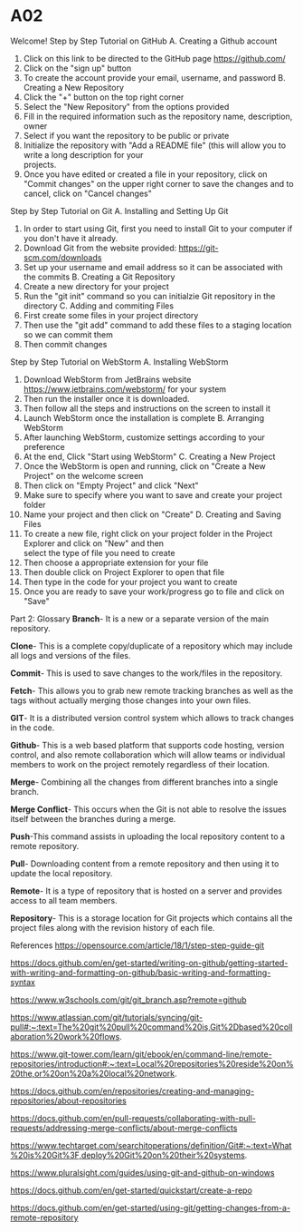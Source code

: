 # A02
Welcome! 
Step by Step Tutorial on GitHub
A. Creating a Github account
  1. Click on this link to be directed to the GitHub page https://github.com/ 
  2. Click on the "sign up" button
  3. To create the account provide your email, username, and password
B. Creating a New Repository
  1. Click the "+" button on the top right corner
  2. Select the "New Repository" from the options provided
  3. Fill in the required information such as the repository name, description, owner
  4. Select if you want the repository to be public or private
  5. Initialize the repository with "Add a README file" (this will allow you to write a long description for your     
     projects.
  6. Once you have edited or created a file in your repository, click on "Commit changes" on the upper right corner to       save the changes and to cancel, click on "Cancel changes"



Step by Step Tutorial on Git 
A. Installing and Setting Up Git
  1. In order to start using Git, first you need to install Git to your computer if you don't have it already.
  2. Download Git from the website provided: https://git-scm.com/downloads
  3. Set up your username and email address so it can be associated with the commits
B. Creating a Git Repository
  1. Create a new directory for your project
  2. Run the "git init" command so you can initialzie Git repository in the directory
C. Adding and commiting Files
  1. First create some files in your project directory
  2. Then use the "git add" command to add these files to a staging location so we can commit them
  3. Then commit changes 



Step by Step Tutorial on WebStorm
A. Installing WebStorm
  1. Download WebStorm from JetBrains website https://www.jetbrains.com/webstorm/ for your system
  2. Then run the installer once it is downloaded.
  3. Then follow all the steps and instructions on the screen to install it
  4. Launch WebStorm once the installation is complete
B. Arranging WebStorm
  1. After launching WebStorm, customize settings according to your preference
  2. At the end, Click "Start using WebStorm"
C. Creating a New Project
  1. Once the WebStorm is open and running, click on "Create a New Project" on the welcome screen
  2. Then click on "Empty Project" and click "Next"
  3. Make sure to specify where you want to save and create your project folder
  4. Name your project and then click on "Create"
D. Creating and Saving Files
  1. To create a new file, right click on your project folder in the Project Explorer and click on "New" and then     
     select the type of file you need to create
  2. Then choose a appropriate extension for your file
  3. Then double click on Project Explorer to open that file
  4. Then type in the code for your project you want to create
  5. Once you are ready to save your work/progress go to file and click on "Save"




Part 2: Glossary
**Branch**- It is a new or a separate version of the main repository.

**Clone**- This is a complete copy/duplicate of a repository which may include all logs and versions of the files. 

**Commit**- This is used to save changes to the work/files in the repository.

**Fetch**- This allows you to grab new remote tracking branches as well as the tags without actually merging those changes into your own files.

**GIT**- It is a distributed version control system which allows to track changes in the code.

**Github**- This is a web based platform that supports code hosting, version control, and also remote collaboration which will allow teams or individual members to work on the project remotely regardless of their location. 

**Merge**- Combining all the changes from different branches into a single branch.

**Merge Conflict**- This occurs when the Git is not able to resolve the issues itself between the branches during a merge. 

**Push**-This command assists in uploading the local repository content to a remote repository. 

**Pull**- Downloading content from a remote repository and then using it to update the local repository.

**Remote**- It is a type of repository that is hosted on a server and provides access to all team members. 

**Repository**- This is a storage location for Git projects which contains all the project files along with the revision history of each file.   



References 
https://opensource.com/article/18/1/step-step-guide-git

https://docs.github.com/en/get-started/writing-on-github/getting-started-with-writing-and-formatting-on-github/basic-writing-and-formatting-syntax

https://www.w3schools.com/git/git_branch.asp?remote=github

https://www.atlassian.com/git/tutorials/syncing/git-pull#:~:text=The%20git%20pull%20command%20is,Git%2Dbased%20collaboration%20work%20flows.

https://www.git-tower.com/learn/git/ebook/en/command-line/remote-repositories/introduction#:~:text=Local%20repositories%20reside%20on%20the,or%20on%20a%20local%20network.

https://docs.github.com/en/repositories/creating-and-managing-repositories/about-repositories

https://docs.github.com/en/pull-requests/collaborating-with-pull-requests/addressing-merge-conflicts/about-merge-conflicts

https://www.techtarget.com/searchitoperations/definition/Git#:~:text=What%20is%20Git%3F,deploy%20Git%20on%20their%20systems.

https://www.pluralsight.com/guides/using-git-and-github-on-windows

https://docs.github.com/en/get-started/quickstart/create-a-repo

https://docs.github.com/en/get-started/using-git/getting-changes-from-a-remote-repository








